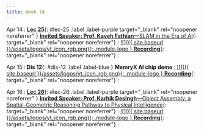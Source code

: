 ```yaml
---
title: Week 14
---
```




Apr 14
: [**Lec 25**](https://sites.google.com/view/kavehfathian/home){: #lec-25 .label .label-purple target="_blank" rel="noopener noreferrer" } [**Invited Speaker: Prof. Kaveh Fathian**—SLAM in the Era of AI](https://sites.google.com/view/kavehfathian/home){: target="_blank" rel="noopener noreferrer"}
  : [![]({{ site.baseurl }}/assets/logos/yt_icon_rgb.png){: .module-logo } **Recording**](https://leccap.engin.umich.edu/leccap/player/r/EG1ZvT){: target="_blank" rel="noopener noreferrer"}
: &nbsp;


Apr 15
: **Dis 12**{: #dis-12 .label .label-blue } **MemryX AI chip demo**
  : [![]({{ site.baseurl }}/assets/logos/yt_icon_rgb.png){: .module-logo } **Recording**](https://leccap.engin.umich.edu/leccap/player/r/BrmaNW){: target="_blank" rel="noopener noreferrer"}
: &nbsp;




Apr 16
: [**Lec 26**](https://karthikdesingh.com){: #lec-26 .label .label-purple target="_blank" rel="noopener noreferrer" } [**Invited Speaker: Prof. Karhik Desingh**—Object Assembly, a Spatial-Geometric Reasoning Pathway to Physical Intelligence](https://karthikdesingh.com){: target="_blank" rel="noopener noreferrer"}
  : [![]({{ site.baseurl }}/assets/logos/yt_icon_rgb.png){: .module-logo } **Recording**](https://leccap.engin.umich.edu/leccap/player/r/pVq0bl){: target="_blank" rel="noopener noreferrer"}
: &nbsp;

